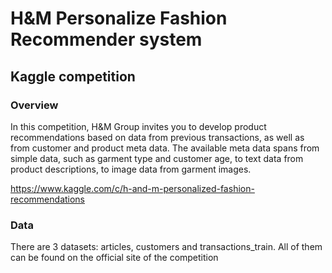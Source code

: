 # H&M Personalize Fashion Recommender system

## Kaggle competition

### Overview

In this competition, H&M Group invites you to develop product recommendations based on data from previous transactions, as well as from customer and product meta data. The available meta data spans from simple data, such as garment type and customer age, to text data from product descriptions, to image data from garment images.

https://www.kaggle.com/c/h-and-m-personalized-fashion-recommendations

### Data

There are 3 datasets: articles, customers and transactions_train. All of them can be found on the official site of the competition
